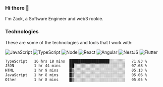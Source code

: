 ### Hi there 👋
I'm Zack, a Software Engineer and web3 rookie.

### Technologies
These are some of the technologies and tools that I work with:

![JavaScript](https://img.shields.io/badge/JavaScript-323330.svg?logo=javascript&logoColor=F7DF1E) 
![TypeScript](https://img.shields.io/badge/TypeScript-007ACC.svg?logo=typescript&logoColor=white) 
![Node](https://img.shields.io/badge/Node.js-43853D.svg?logo=node.js&logoColor=white)
![React](https://img.shields.io/badge/React-20232a.svg?logo=react&logoColor=61DAFB) 
![Angular](https://img.shields.io/badge/Angular-E23237.svg?logo=angularjs&logoColor=white)
![NestJS](https://img.shields.io/badge/NestJS-E0234E?logo=nestjs&logoColor=white)
![Flutter](https://img.shields.io/badge/Flutter-02569B.svg?logo=flutter&logoColor=white)

<!--START_SECTION:waka-->

```txt
TypeScript   16 hrs 18 mins  ██████████████████░░░░░░░   71.83 %
JSON         1 hr 44 mins    ██░░░░░░░░░░░░░░░░░░░░░░░   07.68 %
HTML         1 hr 9 mins     █▒░░░░░░░░░░░░░░░░░░░░░░░   05.13 %
JavaScript   1 hr 8 mins     █▒░░░░░░░░░░░░░░░░░░░░░░░   05.06 %
Other        1 hr 8 mins     █▒░░░░░░░░░░░░░░░░░░░░░░░   05.05 %
```

<!--END_SECTION:waka-->
